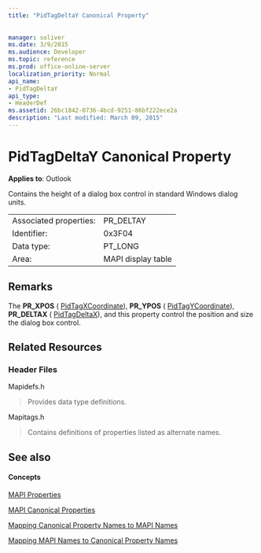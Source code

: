 ```yaml
---
title: "PidTagDeltaY Canonical Property"
 
 
manager: soliver
ms.date: 3/9/2015
ms.audience: Developer
ms.topic: reference
ms.prod: office-online-server
localization_priority: Normal
api_name:
- PidTagDeltaY
api_type:
- HeaderDef
ms.assetid: 26bc1842-0736-4bcd-9251-86bf222ece2a
description: "Last modified: March 09, 2015"
---
```


# PidTagDeltaY Canonical Property

  
  
**Applies to**: Outlook 
  
Contains the height of a dialog box control in standard Windows dialog units. 
  
|||
|:-----|:-----|
|Associated properties:  <br/> |PR_DELTAY  <br/> |
|Identifier:  <br/> |0x3F04  <br/> |
|Data type:  <br/> |PT_LONG  <br/> |
|Area:  <br/> |MAPI display table  <br/> |
   
## Remarks

The **PR_XPOS** ( [PidTagXCoordinate](pidtagxcoordinate-canonical-property.md)), **PR_YPOS** ( [PidTagYCoordinate](pidtagycoordinate-canonical-property.md)), **PR_DELTAX** ( [PidTagDeltaX](pidtagdeltax-canonical-property.md)), and this property control the position and size the dialog box control. 
  
## Related Resources

### Header Files

Mapidefs.h
  
> Provides data type definitions.
    
Mapitags.h
  
> Contains definitions of properties listed as alternate names.
    
## See also

#### Concepts

[MAPI Properties](mapi-properties.md)
  
[MAPI Canonical Properties](mapi-canonical-properties.md)
  
[Mapping Canonical Property Names to MAPI Names](mapping-canonical-property-names-to-mapi-names.md)
  
[Mapping MAPI Names to Canonical Property Names](mapping-mapi-names-to-canonical-property-names.md)

